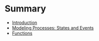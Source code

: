 # Summary

* [Introduction](README.md)
* [Modeling Processes:  States and Events](modeling_states_and_events.md)
* [Functions](functions.md)

